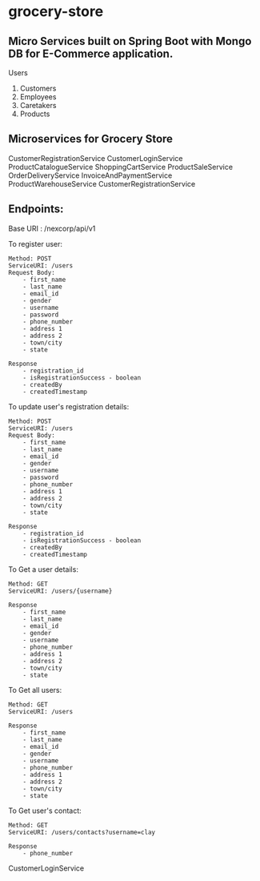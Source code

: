 # grocery-store

## Micro Services built on Spring Boot with Mongo DB for E-Commerce application.

Users

1. Customers
2. Employees
3. Caretakers
4. Products

## Microservices for Grocery Store

CustomerRegistrationService
CustomerLoginService
ProductCatalogueService
ShoppingCartService
ProductSaleService
OrderDeliveryService
InvoiceAndPaymentService
ProductWarehouseService
CustomerRegistrationService

## Endpoints:

Base URI : /nexcorp/api/v1

To register user:

	Method: POST
	ServiceURI: /users
	Request Body:
		- first_name
		- last_name
		- email_id
		- gender
		- username
		- password
		- phone_number
		- address 1
		- address 2
		- town/city
		- state
	
	Response
		- registration_id
		- isRegistrationSuccess - boolean
		- createdBy
		- createdTimestamp
		
To update user's registration details:

	Method: POST
	ServiceURI: /users
	Request Body:
		- first_name
		- last_name
		- email_id
		- gender
		- username
		- password
		- phone_number
		- address 1
		- address 2
		- town/city
		- state
	
	Response
		- registration_id
		- isRegistrationSuccess - boolean
		- createdBy
		- createdTimestamp
	
To Get a user details:

	Method: GET
	ServiceURI: /users/{username}
		
	Response
		- first_name
		- last_name
		- email_id
		- gender
		- username
		- phone_number
		- address 1
		- address 2
		- town/city
		- state

To Get all users:

	Method: GET
	ServiceURI: /users
		
	Response
		- first_name
		- last_name
		- email_id
		- gender
		- username
		- phone_number
		- address 1
		- address 2
		- town/city
		- state

To Get user's contact:

	Method: GET
	ServiceURI: /users/contacts?username=clay
		
	Response
		- phone_number

CustomerLoginService
